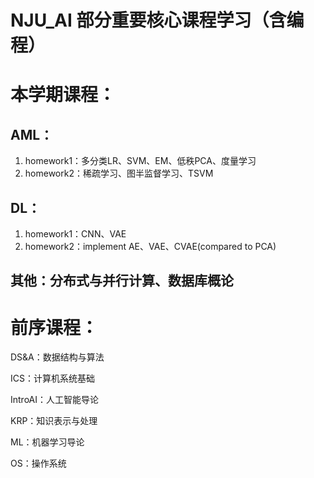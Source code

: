 # NJU_AI 部分重要核心课程学习（含编程）
# 本学期课程：
## AML：
1. homework1：多分类LR、SVM、EM、低秩PCA、度量学习
2. homework2：稀疏学习、图半监督学习、TSVM

## DL：
1. homework1：CNN、VAE
2. homework2：implement AE、VAE、CVAE(compared to PCA) 
## 其他：分布式与并行计算、数据库概论

# 前序课程：
 DS&A：数据结构与算法

 ICS：计算机系统基础

 IntroAI：人工智能导论

 KRP：知识表示与处理

 ML：机器学习导论

 OS：操作系统
